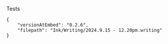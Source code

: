 Tests


```handwritten-ink
{
	"versionAtEmbed": "0.2.6",
	"filepath": "Ink/Writing/2024.9.15 - 12.20pm.writing"
}
```
